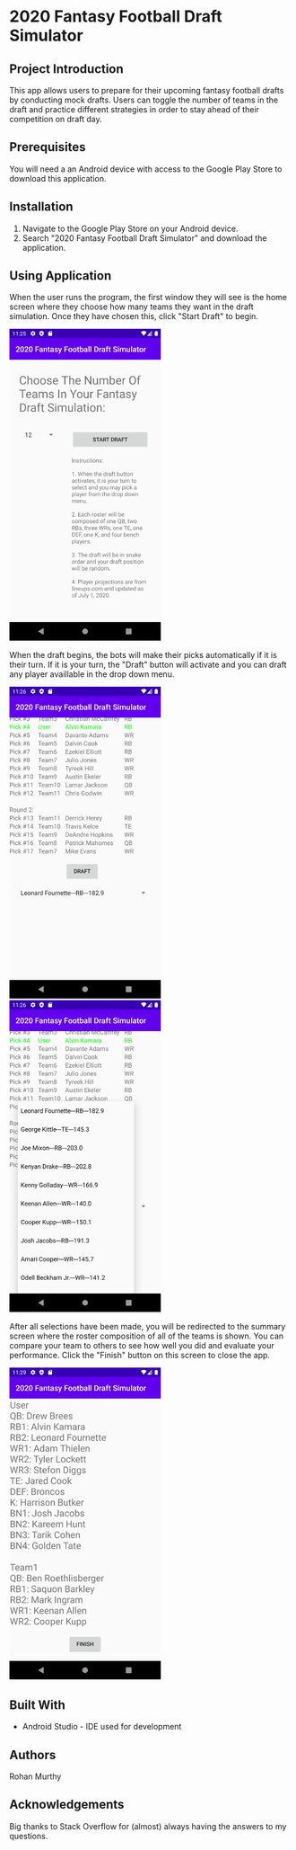 # 2020 Fantasy Football Draft Simulator
## Project Introduction

This app allows users to prepare for their upcoming fantasy football drafts by conducting mock drafts. Users can toggle the number of teams in the draft and practice different strategies in order to stay ahead of their competition on draft day.

## Prerequisites

You will need a an Android device with access to the Google Play Store to download this application.

## Installation

1. Navigate to the Google Play Store on your Android device.
2. Search "2020 Fantasy Football Draft Simulator" and download the application.

## Using Application

When the user runs the program, the first window they will see is the home screen where they choose how many teams they want in the draft simulation. Once they have chosen this, click "Start Draft" to begin.


<img src="app/src/main/res/raw/hs.png" width="270" height="555">

When the draft begins, the bots will make their picks automatically if it is their turn. If it is your turn, the "Draft" button will activate and you can draft any player availlable in the drop down menu.


<img src="app/src/main/res/raw/ds1.png" width="270" height="555">   <img src="app/src/main/res/raw/ds2.png" width="270" height="555">


After all selections have been made, you will be redirected to the summary screen where the roster composition of all of the teams is shown. You can compare your team to others to see how well you did and evaluate your performance. Click the "Finish" button on this screen to close the app.


<img src="app/src/main/res/raw/ss.png" width="270" height="555">

## Built With
* Android Studio - IDE used for development

## Authors
Rohan Murthy

## Acknowledgements
Big thanks to Stack Overflow for (almost) always having the answers to my questions.
